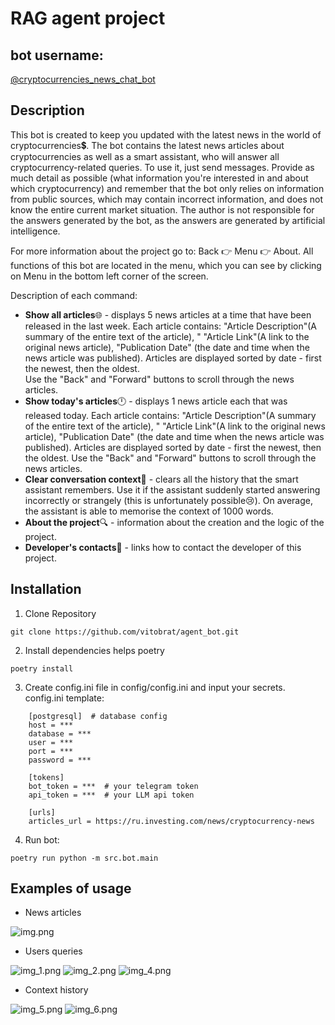 # RAG agent project

## bot username: 
[@cryptocurrencies_news_chat_bot](https://t.me/cryptocurrencies_news_chat_bot)

## Description

This bot is created to keep you updated with the latest news in the world of cryptocurrencies💲.
The bot contains the latest news articles about cryptocurrencies as well as a smart assistant,
who will answer all cryptocurrency-related queries.
To use it, just send messages.
Provide as much detail as possible (what information you're interested in and about which cryptocurrency) 
and remember that the bot only relies on information from public sources, 
which may contain incorrect information, and does not know the entire current market situation. 
The author is not responsible for the answers generated by the bot, 
as the answers are generated by artificial intelligence. 

For more information about the project go to: Back 👉 Menu 👉 About.
All functions of this bot are located in the menu, 
which you can see by clicking on Menu in the bottom left corner of the screen. 

Description of each command: 
- <b>Show all articles</b>🌐 - displays 5 news articles at a time that have been released in the last week. 
Each article contains: "Article Description"(A summary of the entire text of the article), "
"Article Link"(A link to the original news article), 
"Publication Date" (the date and time when the news article was published).
Articles are displayed sorted by date - first the newest, then the oldest.  
Use the "Back" and "Forward" buttons to scroll through the news articles.
- <b>Show today's articles</b>🕛 - displays 1 news article each that was released today.
Each article contains: "Article Description"(A summary of the entire text of the article), "
"Article Link"(A link to the original news article), 
"Publication Date" (the date and time when the news article was published).
Articles are displayed sorted by date - first the newest, then the oldest. 
Use the "Back" and "Forward" buttons to scroll through the news articles.
- <b>Clear conversation context</b>🧹 - clears all the history that the smart assistant remembers. 
Use it if the assistant suddenly started answering incorrectly or strangely 
(this is unfortunately possible😢). On average, the assistant is able to memorise the context of 1000 words.
- <b>About the project</b>🔍 - information about the creation and the logic of the project.
- <b>Developer's contacts</b>📱 - links how to contact the developer of this project.

## Installation

1. Clone Repository

```git clone https://github.com/vitobrat/agent_bot.git```

2. Install dependencies helps poetry

```poetry install```

3. Create config.ini file in config/config.ini and input your secrets. config.ini template:
```
    [postgresql]  # database config
    host = ***
    database = ***
    user = ***
    port = ***
    password = ***

    [tokens]
    bot_token = ***  # your telegram token
    api_token = ***  # your LLM api token

    [urls]
    articles_url = https://ru.investing.com/news/cryptocurrency-news
```

4. Run bot:

```poetry run python -m src.bot.main```

## Examples of usage
- News articles

![img.png](img/img.png)
- Users queries

![img_1.png](img/img_1.png)
![img_2.png](img/img_2.png)
![img_4.png](img/img_4.png)

- Context history

![img_5.png](img/img_5.png)
![img_6.png](img/img_6.png)

